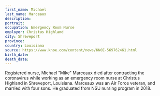 ```yaml
---
first_name: Michael
last_name: Marceaux
description: 
portrait: 
occupation: Emergency Room Nurse
employer: Christus Highland
city: Shreveport
province: 
country: Louisiana
source: https://www.knoe.com/content/news/KNOE-569762461.html
birth_date: 
death_date: 
---
```


Registered nurse, Michael "Mike" Marceaux died after contracting the coronavirus while working as an emergency room nurse at Christus Highland in Shreveport, Louisiana. Marceaux was an Air Force veteran, and married with four sons. He graduated from NSU nursing program in 2018.